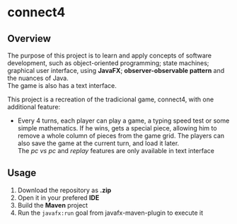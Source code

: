 # connect4

## Overview

The purpose of this project is to learn and apply concepts of software development, such as object-oriented programming; state machines; graphical user interface, using **JavaFX**; **observer-observable pattern** and the nuances of Java.  
The game is also has a text interface.

This project is a recreation of the tradicional game, connect4, with one additional feature: 
- Every 4 turns, each player can play a game, a typing speed test or some simple mathematics. If he wins, gets a special piece, allowing him to remove a whole column of pieces from the game grid. The players can also save the game at the current turn, and load it later.  
The _pc vs pc_ and _replay_ features are only available in text interface

## Usage

1. Download the repository as **.zip**
2. Open it in your prefered **IDE**
3. Build the **Maven** project 
4. Run the `javafx:run` goal from javafx-maven-plugin to execute it
  
